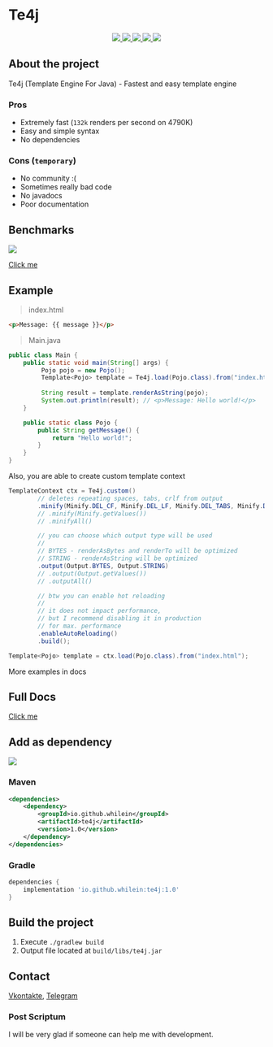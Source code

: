 <!-- @formatter:off  -->

# Te4j

<div align="center">
  <a href="https://github.com/whilein/te4j/blob/master/LICENSE">
    <img src="https://img.shields.io/github/license/whilein/te4j">
  </a>

  <a href="https://discord.gg/ANEHruraCc">
    <img src="https://img.shields.io/discord/819859288049844224?logo=discord">
  </a>

  <a href="https://github.com/whilein/te4j/issues">
    <img src="https://img.shields.io/github/issues/whilein/te4j">
  </a>

  <a href="https://github.com/whilein/te4j/pulls">
    <img src="https://img.shields.io/github/issues-pr/whilein/te4j">
  </a>

  <a href="https://search.maven.org/artifact/io.github.whilein/te4j">
    <img src="https://img.shields.io/maven-central/v/io.github.whilein/te4j">
  </a>

  <!-- <a href="https://s01.oss.sonatype.org/content/repositories/snapshots/io/github/whilein/te4j">
    <img src="https://img.shields.io/nexus/s/io.github.whilein/te4j?server=https%3A%2F%2Fs01.oss.sonatype.org">
  </a> -->
</div>

## About the project

Te4j (Template Engine For Java) - Fastest and easy template engine

### Pros
- Extremely fast (`132k` renders per second on 4790K)
- Easy and simple syntax
- No dependencies

### Cons (`temporary`)

- No community :(
- Sometimes really bad code
- No javadocs
- Poor documentation

## Benchmarks

![](https://github.com/whilein/template-benchmark/raw/master/results.png)

[Click me](https://github.com/whilein/template-benchmark)

## Example

> index.html 
```html
<p>Message: {{ message }}</p>
```

> Main.java
```java
public class Main {
    public static void main(String[] args) {
         Pojo pojo = new Pojo();
         Template<Pojo> template = Te4j.load(Pojo.class).from("index.html");
         
         String result = template.renderAsString(pojo);
         System.out.println(result); // <p>Message: Hello world!</p>
    }

    public static class Pojo {
        public String getMessage() {
            return "Hello world!";
        }
    }
}
```

Also, you are able to create custom template context

```java
TemplateContext ctx = Te4j.custom()
        // deletes repeating spaces, tabs, crlf from output
        .minify(Minify.DEL_CF, Minify.DEL_LF, Minify.DEL_TABS, Minify.DEL_REPEATING_SPACES)
        // .minify(Minify.getValues())
        // .minifyAll()

        // you can choose which output type will be used
        //
        // BYTES - renderAsBytes and renderTo will be optimized
        // STRING - renderAsString will be optimized
        .output(Output.BYTES, Output.STRING)
        // .output(Output.getValues())
        // .outputAll()

        // btw you can enable hot reloading
        //
        // it does not impact performance,
        // but I recommend disabling it in production
        // for max. performance
        .enableAutoReloading()
        .build();

Template<Pojo> template = ctx.load(Pojo.class).from("index.html");
```

More examples in docs
## Full Docs

[Click me](https://github.com/whilein/te4j/wiki)

## Add as dependency

<div>
  <a href="https://search.maven.org/artifact/io.github.whilein/te4j">
    <img src="https://img.shields.io/maven-central/v/io.github.whilein/te4j">
  </a>

  <!-- <a href="https://s01.oss.sonatype.org/content/repositories/snapshots/io/github/whilein/te4j">
    <img src="https://img.shields.io/nexus/s/io.github.whilein/te4j?server=https%3A%2F%2Fs01.oss.sonatype.org">
  </a> -->
</div>

### Maven
```xml
<dependencies>
    <dependency>
        <groupId>io.github.whilein</groupId>
        <artifactId>te4j</artifactId>
        <version>1.0</version>
    </dependency>
</dependencies>
```

### Gradle
```groovy
dependencies {
    implementation 'io.github.whilein:te4j:1.0'
}
```

## Build the project

1. Execute `./gradlew build`
2. Output file located at `build/libs/te4j.jar`

## Contact

[Vkontakte](https://vk.com/id623151994),
[Telegram](https://t.me/whilein)

### Post Scriptum

I will be very glad if someone can help me with development.

<!-- @formatter:on  -->
